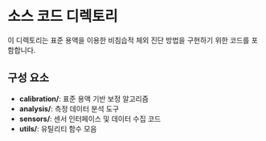 # 소스 코드 디렉토리

이 디렉토리는 표준 용액을 이용한 비침습적 체외 진단 방법을 구현하기 위한 코드를 포함합니다.

## 구성 요소

- **calibration/**: 표준 용액 기반 보정 알고리즘
- **analysis/**: 측정 데이터 분석 도구
- **sensors/**: 센서 인터페이스 및 데이터 수집 코드
- **utils/**: 유틸리티 함수 모음